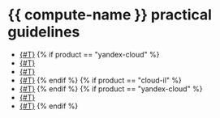 # {{ compute-name }} practical guidelines

* [{#T}](ntp.md)
{% if product == "yandex-cloud" %}
* [{#T}](vm-autoscale.md)
* [{#T}](autoscale-monitoring.md)
* [{#T}](updating-under-load.md)
{% endif %}
{% if product == "cloud-il" %}
* [{#T}](rds-gw.md)
{% endif %}
{% if product == "yandex-cloud" %}
* [{#T}](vm-fluent-bit-logging.md)
* [{#T}](hystax-backup.md)
{% endif %}